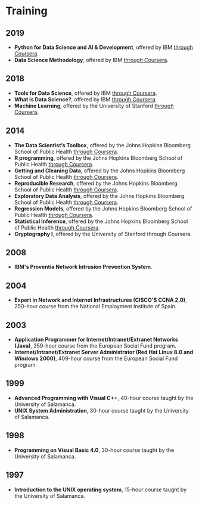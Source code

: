 # Training

## 2019

- **Python for Data Science and AI & Development**, offered by IBM [through Coursera](https://coursera.org/verify/764LBKWPR2B9).
- **Data Science Methodology**, offered by IBM [through Coursera](https://coursera.org/verify/PAQSHFLVAGAU).

## 2018

- **Tools for Data Science**, offered by IBM [through Coursera](https://coursera.org/verify/KZFB6SBXXHYD).
- **What is Data Science?**, offered by IBM [through Coursera](https://coursera.org/verify/TWF7L95BKCLJ).
- **Machine Learning**, offered by the University of Stanford [through Coursera](https://coursera.org/verify/X977AJMW8A6F).

## 2014

- **The Data Scientist’s Toolbox**, offered by the Johns Hopkins Bloomberg School of Public Health [through Coursera](https://coursera.org/verify/T4M8M2X9N8).
- **R programming**, offered by the Johns Hopkins Bloomberg School of Public Health [through Coursera](https://coursera.org/verify/U5U48CJ6E2).
- **Getting and Cleaning Data**, offered by the Johns Hopkins Bloomberg School of Public Health [through Coursera](https://coursera.org/verify/EMK4ZQDVY).
- **Reproducible Research**, offered by the Johns Hopkins Bloomberg School of Public Health [through Coursera](https://coursera.org/verify/N7QFEPHS8R).
- **Exploratory Data Analysis**, offered by the Johns Hopkins Bloomberg School of Public Health [through Coursera](https://coursera.org/verify/EQL2S78YRG).
- **Regression Models**, offered by the Johns Hopkins Bloomberg School of Public Health [through Coursera](https://coursera.org/verify/PFMPF5XTDR).
- **Statistical Inference**, offered by the Johns Hopkins Bloomberg School of Public Health [through Coursera](https://coursera.org/verify/J5E2MZKB3G).
- **Cryptography I**, offered by the University of Stanford through Coursera. 

## 2008

- **IBM's Proventia Network Intrusion Prevention System**.

## 2004

- **Expert in Network and Internet Infrastructures (CISCO'S CCNA 2.0)**, 250-hour course from the National Employment Institute of Spain.

## 2003

- **Application Programmer for Internet/Intranet/Extranet Networks (Java)**, 359-hour course from the European Social Fund program.
- **Internet/Intranet/Extranet Server Administrator (Red Hat Linux 8.0 and Windows 2000)**, 409-hour course from the European Social Fund program.

## 1999

- **Advanced Programming with Visual C++**, 40-hour course taught by the University of Salamanca.
- **UNIX System Administration**, 30-hour course taught by the University of Salamanca. 

## 1998

- **Programming on Visual Basic 4.0**, 30-hour course taught by the University of Salamanca. 

## 1997

- **Introduction to the UNIX operating system**, 15-hour course taught by the University of Salamanca. 
